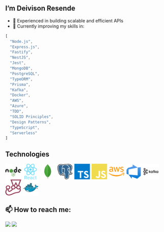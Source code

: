 ##  I’m Deivison Resende

- 🚀 Experienced in building scalable and efficient APIs
- 🌱 Currently improving my skills in:
 
```javascript
[   
  "Node.js", 
  "Express.js", 
  "Fastify", 
  "NestJS", 
  "Jest",
  "MongoDB", 
  "PostgreSQL",
  "TypeORM",
  "Prisma", 
  "Kafka", 
  "Docker",  
  "AWS",
  "Azure", 
  "TDD",  
  "SOLID Principles", 
  "Design Patterns", 
  "TypeScript", 
  "Serverless"
]
```

## Technologies

<div>
  <img align="center" alt="Node.js" height="50" width="50" src="https://raw.githubusercontent.com/devicons/devicon/master/icons/nodejs/nodejs-original-wordmark.svg">
  <img align="center" alt="React.js" height="50" width="50" src="https://github.com/devicons/devicon/blob/master/icons/react/react-original-wordmark.svg">
  <img align="center" alt="MongoDB" height="50" width="50" src="https://raw.githubusercontent.com/devicons/devicon/master/icons/mongodb/mongodb-original.svg">
  <img align="center" alt="PostgreSQL" height="50" width="50" src="https://raw.githubusercontent.com/devicons/devicon/master/icons/postgresql/postgresql-original.svg">
  <img align="center" alt="Ts" height="50" width="50" src="https://raw.githubusercontent.com/devicons/devicon/master/icons/typescript/typescript-plain.svg">
  <img align="center" alt="Js" height="50" width="50" src="https://raw.githubusercontent.com/devicons/devicon/master/icons/javascript/javascript-plain.svg">
  <img align="center" alt="AWS" height="50" width="50" src="https://github.com/devicons/devicon/blob/master/icons/amazonwebservices/amazonwebservices-plain-wordmark.svg">
  <img align="center" alt="Azure devOps" height="50" width="50" src="https://github.com/devicons/devicon/blob/master/icons/azuredevops/azuredevops-original.svg">
  <img align="center" alt="Apache Kafka" height="50" width="50" src="https://github.com/devicons/devicon/blob/master/icons/apachekafka/apachekafka-original-wordmark.svg">
  <img align="center" alt="Jest" height="50" width="50" src="https://github.com/devicons/devicon/blob/master/icons/jest/jest-plain.svg">
  <img align="center" alt="Docker" height="50" width="50" src="https://raw.githubusercontent.com/devicons/devicon/master/icons/docker/docker-original.svg">
</div>

## 📫 How to reach me:

<div> 
 <a href="mailto:deivison4844@gmail.com"><img src="https://img.shields.io/badge/-Gmail-%23333?style=for-the-badge&logo=gmail&logoColor=white" target="_blank"></a>
 <a href="https://www.linkedin.com/in/deivison-resende-353775105" target="_blank"><img src="https://img.shields.io/badge/-LinkedIn-%230077B5?style=for-the-badge&logo=linkedin&logoColor=white" target="_blank"></a> 
</div>
